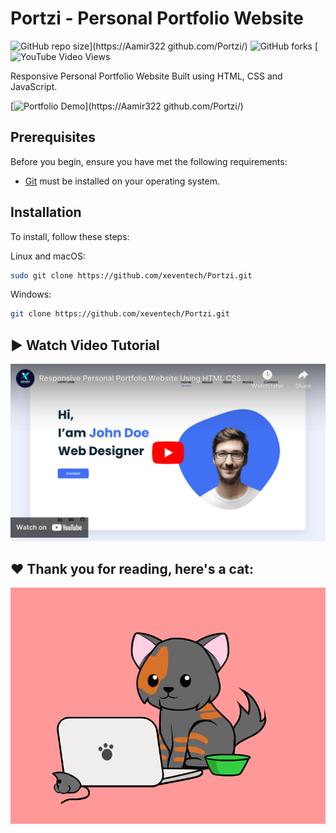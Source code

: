 # Portzi - Personal Portfolio Website

![GitHub repo size](https://github.com/Aamir32/projects_snapshots/blob/main/Portzi/about.pgn.jpg=true "Portfolio Demo")](https://Aamir322 github.com/Portzi/)
![GitHub forks]()
[![YouTube Video Views]()

Responsive Personal Portfolio Website Built using HTML, CSS and JavaScript.

[![Portfolio Demo](https://github.com/Aamir32/projects_snapshots/blob/main/Portzi/about.pgn.jpg=true "Portfolio Demo")](https://Aamir322 github.com/Portzi/)

## Prerequisites

Before you begin, ensure you have met the following requirements:

* [Git](https://git-scm.com/downloads "Download Git") must be installed on your operating system.

## Installation

To install, follow these steps:

Linux and macOS:

```bash
sudo git clone https://github.com/xeventech/Portzi.git
```

Windows:

```bash
git clone https://github.com/xeventech/Portzi.git
```

## ▶️ Watch Video Tutorial

[![Watch Video](https://github.com/XevenTech/projects_snapshots/blob/main/Portzi/thumbnail.png?raw=true "Play")](https://youtu.be/fnHl-V2_8P4)


## ❤️ Thank you for reading, here's a cat:

[![Cat](https://github.com/XevenTech/xeventech/blob/main/cat.gif?raw=true "Thank You ❤️")](https://youtube.com/@XevenTechYT?sub_confirmation=1)
